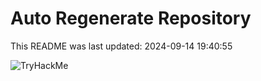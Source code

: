 # Auto Regenerate Repository

This README was last updated: 2024-09-14 19:40:55

 ![TryHackMe](https://tryhackme.com/badge/533634)